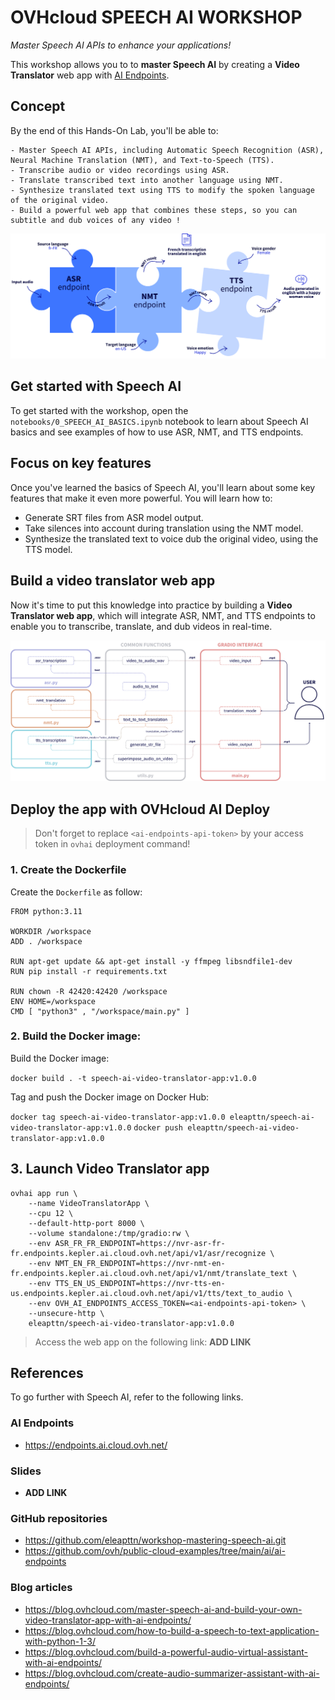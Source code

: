 # OVHcloud SPEECH AI WORKSHOP

*Master Speech AI APIs to enhance your applications!*

This workshop allows you to to **master Speech AI** by creating a **Video Translator** web app with [AI Endpoints](https://endpoints.ai.cloud.ovh.net/).

## Concept

By the end of this Hands-On Lab, you'll be able to:

    - Master Speech AI APIs, including Automatic Speech Recognition (ASR), Neural Machine Translation (NMT), and Text-to-Speech (TTS).
    - Transcribe audio or video recordings using ASR.
    - Translate transcribed text into another language using NMT.
    - Synthesize translated text using TTS to modify the spoken language of the original video.
    - Build a powerful web app that combines these steps, so you can subtitle and dub voices of any video !

![image](notebooks/images/speech-ai-puzzle.png)

## Get started with Speech AI

To get started with the workshop, open the `notebooks/0_SPEECH_AI_BASICS.ipynb` notebook to learn about Speech AI basics and see examples of how to use ASR, NMT, and TTS endpoints.

## Focus on key features

Once you've learned the basics of Speech AI, you'll learn about some key features that make it even more powerful. You will learn how to:

- Generate SRT files from ASR model output.
- Take silences into account during translation using the NMT model.
- Synthesize the translated text to voice dub the original video, using the TTS model.

## Build a video translator web app

Now it's time to put this knowledge into practice by building a **Video Translator web app**, which will integrate ASR, NMT, and TTS endpoints to enable you to transcribe, translate, and dub videos in real-time.

![image](notebooks/images/translator-web-app-archi.png)

## Deploy the app with OVHcloud AI Deploy

> Don't forget to replace `<ai-endpoints-api-token>` by your access token in `ovhai` deployment command!

### 1. Create the Dockerfile

Create the `Dockerfile` as follow:

```
FROM python:3.11

WORKDIR /workspace
ADD . /workspace

RUN apt-get update && apt-get install -y ffmpeg libsndfile1-dev
RUN pip install -r requirements.txt

RUN chown -R 42420:42420 /workspace
ENV HOME=/workspace
CMD [ "python3" , "/workspace/main.py" ]
```

### 2. Build the Docker image:

Build the Docker image:

`docker build . -t speech-ai-video-translator-app:v1.0.0`

Tag and push the Docker image on Docker Hub:

`docker tag speech-ai-video-translator-app:v1.0.0 eleapttn/speech-ai-video-translator-app:v1.0.0`
`docker push eleapttn/speech-ai-video-translator-app:v1.0.0`

## 3. Launch Video Translator app

```
ovhai app run \                                    
    --name VideoTranslatorApp \
    --cpu 12 \
    --default-http-port 8000 \
    --volume standalone:/tmp/gradio:rw \
    --env ASR_FR_FR_ENDPOINT=https://nvr-asr-fr-fr.endpoints.kepler.ai.cloud.ovh.net/api/v1/asr/recognize \
    --env NMT_EN_FR_ENDPOINT=https://nvr-nmt-en-fr.endpoints.kepler.ai.cloud.ovh.net/api/v1/nmt/translate_text \
    --env TTS_EN_US_ENDPOINT=https://nvr-tts-en-us.endpoints.kepler.ai.cloud.ovh.net/api/v1/tts/text_to_audio \
    --env OVH_AI_ENDPOINTS_ACCESS_TOKEN=<ai-endpoints-api-token> \
    --unsecure-http \
    eleapttn/speech-ai-video-translator-app:v1.0.0
```

> Access the web app on the following link: **ADD LINK**

## References

To go further with Speech AI, refer to the following links.

### AI Endpoints

- https://endpoints.ai.cloud.ovh.net/

### Slides

- **ADD LINK**

### GitHub repositories

- https://github.com/eleapttn/workshop-mastering-speech-ai.git
- https://github.com/ovh/public-cloud-examples/tree/main/ai/ai-endpoints

### Blog articles

- https://blog.ovhcloud.com/master-speech-ai-and-build-your-own-video-translator-app-with-ai-endpoints/
- https://blog.ovhcloud.com/how-to-build-a-speech-to-text-application-with-python-1-3/
- https://blog.ovhcloud.com/build-a-powerful-audio-virtual-assistant-with-ai-endpoints/
- https://blog.ovhcloud.com/create-audio-summarizer-assistant-with-ai-endpoints/

